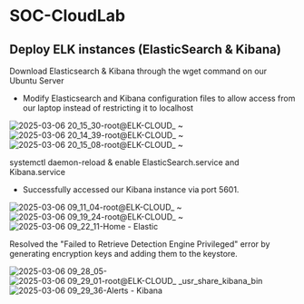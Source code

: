 # SOC-CloudLab

## Deploy ELK instances (ElasticSearch & Kibana)
Download Elasticsearch & Kibana through the wget command on our Ubuntu Server
- Modify Elasticsearch and Kibana configuration files to allow access from our laptop instead of restricting it to localhost

![2025-03-06 20_15_30-root@ELK-CLOUD_ ~](https://github.com/user-attachments/assets/18af2303-a016-428b-9e3f-bbfcbe70ad70)
![2025-03-06 20_14_39-root@ELK-CLOUD_ ~](https://github.com/user-attachments/assets/44dfb5d1-821d-4cb0-a434-f5d066b37c12)
![2025-03-06 20_15_08-root@ELK-CLOUD_ ~](https://github.com/user-attachments/assets/3d457bc2-2ec5-40d9-a951-2f12b8642948)

systemctl daemon-reload & enable ElasticSearch.service and Kibana.service 
- Successfully accessed our Kibana instance via port 5601.
  
![2025-03-06 09_11_04-root@ELK-CLOUD_ ~](https://github.com/user-attachments/assets/73dacf66-cad4-4052-9c3f-6764ff8e1b18)
![2025-03-06 09_19_24-root@ELK-CLOUD_ ~](https://github.com/user-attachments/assets/3378c529-dcbe-46ad-9201-ffc267353d48)
![2025-03-06 09_22_11-Home - Elastic](https://github.com/user-attachments/assets/f8270a25-3579-48f8-ae9f-a5edbd9670df)

Resolved the "Failed to Retrieve Detection Engine Privileged" error by generating encryption keys and adding them to the keystore.

![2025-03-06 09_28_05-](https://github.com/user-attachments/assets/f4a4f4c2-7cfe-4545-b2b9-12a9eebb444b)
![2025-03-06 09_29_01-root@ELK-CLOUD_ _usr_share_kibana_bin](https://github.com/user-attachments/assets/59ec4d91-e14a-4a5c-89d1-3035275bff18)
![2025-03-06 09_29_36-Alerts - Kibana](https://github.com/user-attachments/assets/1ecc0b55-e7ff-49dd-bf57-80796fe02b51)




















